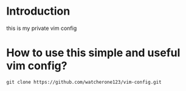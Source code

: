 # Introduction
this is my private vim config
# How to use this simple and useful vim config?
`git clone https://github.com/watcherone123/vim-config.git `
